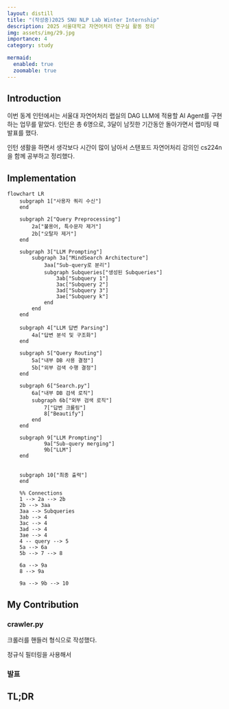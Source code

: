 ```yaml
---
layout: distill
title: "(작성중)2025 SNU NLP Lab Winter Internship"
description: 2025 서울대학교 자연어처리 연구실 활동 정리
img: assets/img/29.jpg
importance: 4
category: study

mermaid:
  enabled: true
  zoomable: true
---
```


## Introduction

이번 동계 인턴에서는 서울대 자연어처리 랩실의 DAG LLM에 적용할 AI Agent를 구현하는 업무를 맡았다. 인턴은 총 6명으로, 3달이 남짓한 기간동안 돌아가면서 랩미팅 때 발표를 했다.


인턴 생활을 하면서 생각보다 시간이 많이 남아서 스탠포드 자연어처리 강의인 cs224n을 함께 공부하고 정리했다.

## Implementation


```mermaid
flowchart LR
    subgraph 1["사용자 쿼리 수신"]
    end

    subgraph 2["Query Preprocessing"]
        2a["불용어, 특수문자 제거"]
        2b["오탈자 제거"]
    end

    subgraph 3["LLM Prompting"]
        subgraph 3a["MindSearch Architecture"]
            3aa["Sub-query로 분리"]
            subgraph Subqueries["생성된 Subqueries"]
                3ab["Subquery 1"]
                3ac["Subquery 2"]
                3ad["Subquery 3"]
                3ae["Subquery k"]
            end
        end
    end

    subgraph 4["LLM 답변 Parsing"]
        4a["답변 분석 및 구조화"]
    end

    subgraph 5["Query Routing"]
        5a["내부 DB 사용 결정"]
        5b["외부 검색 수행 결정"]
    end

    subgraph 6["Search.py"]
        6a["내부 DB 검색 로직"]
        subgraph 6b["외부 검색 로직"]
            7["답변 크롤링"]
            8["Beautify"]
        end
    end

    subgraph 9["LLM Prompting"]
            9a["Sub-query merging"]
            9b["LLM"]
    end


    subgraph 10["최종 출력"]
    end

    %% Connections
    1 --> 2a --> 2b
    2b --> 3aa
    3aa --> Subqueries
    3ab --> 4
    3ac --> 4
    3ad --> 4
    3ae --> 4
    4 -- query --> 5
    5a --> 6a
    5b --> 7 --> 8

    6a --> 9a
    8 --> 9a

    9a --> 9b --> 10

```

## My Contribution


### crawler.py

크롤러를 핸들러 형식으로 작성했다.

정규식 필터링을 사용해서

### 발표


## 

## TL;DR

